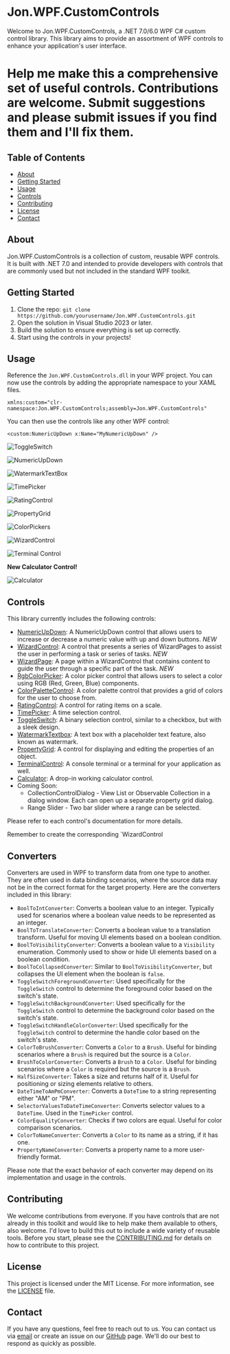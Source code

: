 # Jon.WPF.CustomControls

Welcome to Jon.WPF.CustomControls, a .NET 7.0/6.0 WPF C# custom control library. This library aims to provide an assortment of WPF controls to enhance your application's user interface.


# Help me make this a comprehensive set of useful controls. Contributions are welcome. Submit suggestions and please submit issues if you find them and I'll fix them.


## Table of Contents

- [About](#about)
- [Getting Started](#getting-started)
- [Usage](#usage)
- [Controls](#controls)
- [Contributing](#contributing)
- [License](#license)
- [Contact](#contact)

## About

Jon.WPF.CustomControls is a collection of custom, reusable WPF controls. It is built with .NET 7.0 and intended to provide developers with controls that are commonly used but not included in the standard WPF toolkit.

## Getting Started

1. Clone the repo: `git clone https://github.com/yourusername/Jon.WPF.CustomControls.git`
2. Open the solution in Visual Studio 2023 or later.
3. Build the solution to ensure everything is set up correctly.
4. Start using the controls in your projects!

## Usage

Reference the `Jon.WPF.CustomControls.dll` in your WPF project. You can now use the controls by adding the appropriate namespace to your XAML files.

```xaml
xmlns:custom="clr-namespace:Jon.WPF.CustomControls;assembly=Jon.WPF.CustomControls"
```

You can then use the controls like any other WPF control:

```xaml
<custom:NumericUpDown x:Name="MyNumericUpDown" />
```

![ToggleSwitch](https://i.imgur.com/aaNDcSU.png)

![NumericUpDown](https://i.imgur.com/2Io00Tc.png)

![WatermarkTextBox](https://i.imgur.com/TB8I9Nu.png)

![TimePicker](https://i.imgur.com/TDHHsJs.png)

![RatingControl](https://i.imgur.com/HcAQvb8.png)

![PropertyGrid](https://i.imgur.com/3Fy8rGs.png)

![ColorPickers](https://i.imgur.com/TBgGxj8.png) 

![WizardControl](https://i.imgur.com/S2xEUAe.png)

![Terminal Control](https://i.imgur.com/aMN3YlA.png)

**New Calculator Control!**

![Calculator](https://i.imgur.com/JeImAib.png)


## Controls

This library currently includes the following controls:

- [NumericUpDown](./Docs/NumericUpDown.md): A NumericUpDown control that allows users to increase or decrease a numeric value with up and down buttons. *NEW*
- [WizardControl](./Docs/WizardControl.md): A control that presents a series of WizardPages to assist the user in performing a task or series of tasks. *NEW* 
- [WizardPage](./Docs/WizardPage.md): A page within a WizardControl that contains content to guide the user through a specific part of the task. *NEW* 
- [RgbColorPicker](./Docs/RGBColorPicker.md): A color picker control that allows users to select a color using RGB (Red, Green, Blue) components.
- [ColorPaletteControl](./Docs/ColorPaletteControl.md): A color palette control that provides a grid of colors for the user to choose from.
- [RatingControl](./Docs/RatingControl.md): A control for rating items on a scale.
- [TimePicker](./Docs/TimePicker.md): A time selection control.
- [ToggleSwitch](./Docs/ToggleSwitch.md): A binary selection control, similar to a checkbox, but with a sleek design.
- [WatermarkTextbox](./Docs/WatermarkTextbox.md): A text box with a placeholder text feature, also known as watermark.
- [PropertyGrid](./Docs/PropertyGrid.md): A control for displaying and editing the properties of an object.
- [TerminalControl](./Docs/TerminalControl.md): A console terminal or a terminal for your application as well.
- [Calculator](./Docs/Calculator.md): A drop-in working calculator control.
- Coming Soon:
    - CollectionControlDialog - View List or Observable Collection in a dialog window. Each can open up a separate property grid dialog.
    - Range Slider - Two bar slider where a range can be selected.

Please refer to each control's documentation for more details.

Remember to create the corresponding `WizardControl

## Converters

Converters are used in WPF to transform data from one type to another. They are often used in data binding scenarios, where the source data may not be in the correct format for the target property. Here are the converters included in this library:

- `BoolToIntConverter`: Converts a boolean value to an integer. Typically used for scenarios where a boolean value needs to be represented as an integer.
- `BoolToTranslateConverter`: Converts a boolean value to a translation transform. Useful for moving UI elements based on a boolean condition.
- `BoolToVisibilityConverter`: Converts a boolean value to a `Visibility` enumeration. Commonly used to show or hide UI elements based on a boolean condition.
- `BoolToCollapsedConverter`: Similar to `BoolToVisibilityConverter`, but collapses the UI element when the boolean is `false`.
- `ToggleSwitchForegroundConverter`: Used specifically for the `ToggleSwitch` control to determine the foreground color based on the switch's state.
- `ToggleSwitchBackgroundConverter`: Used specifically for the `ToggleSwitch` control to determine the background color based on the switch's state.
- `ToggleSwitchHandleColorConverter`: Used specifically for the `ToggleSwitch` control to determine the handle color based on the switch's state.
- `ColorToBrushConverter`: Converts a `Color` to a `Brush`. Useful for binding scenarios where a `Brush` is required but the source is a `Color`.
- `BrushToColorConverter`: Converts a `Brush` to a `Color`. Useful for binding scenarios where a `Color` is required but the source is a `Brush`.
- `HalfSizeConverter`: Takes a size and returns half of it. Useful for positioning or sizing elements relative to others.
- `DateTimeToAmPmConverter`: Converts a `DateTime` to a string representing either "AM" or "PM".
- `SelectorValuesToDateTimeConverter`: Converts selector values to a `DateTime`. Used in the `TimePicker` control.
- `ColorEqualityConverter`: Checks if two colors are equal. Useful for color comparison scenarios.
- `ColorToNameConverter`: Converts a `Color` to its name as a string, if it has one.
- `PropertyNameConverter`: Converts a property name to a more user-friendly format.


Please note that the exact behavior of each converter may depend on its implementation and usage in the controls.

## Contributing

We welcome contributions from everyone. If you have controls that are not already in this toolkit and would like to help make them available to others, also welcome. I'd love to build this out to include a wide variety of reusable tools. Before you start, please see the [CONTRIBUTING.md](./CONTRIBUTING.md) for details on how to contribute to this project.

## License

This project is licensed under the MIT License. For more information, see the [LICENSE](./LICENSE) file.

## Contact

If you have any questions, feel free to reach out to us. You can contact us via [email](mailto:jonsales@jonmsales.com) or create an issue on our [GitHub](https://github.com/yourusername/Jon.WPF.CustomControls/issues) page. We'll do our best to respond as quickly as possible.

